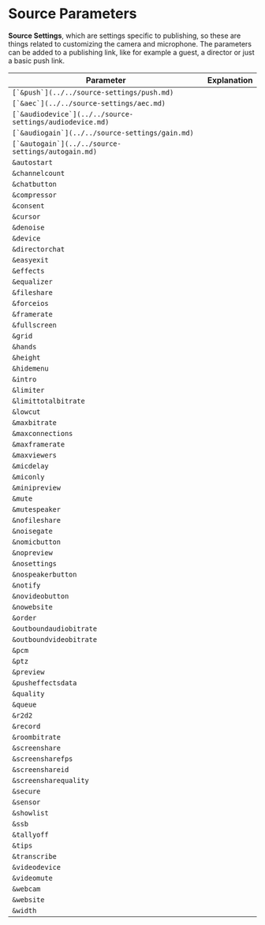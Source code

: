 # Source Parameters

**Source Settings**, which are settings specific to publishing, so these are things related to customizing the camera and microphone. The parameters can be added to a publishing link, like for example a guest, a director or just a basic push link.

| Parameter                                                  | Explanation |
| ---------------------------------------------------------- | ----------- |
| ``[`&push`](../../source-settings/push.md)``               |             |
| ``[`&aec`](../../source-settings/aec.md)``                 |             |
| ``[`&audiodevice`](../../source-settings/audiodevice.md)`` |             |
| ``[`&audiogain`](../../source-settings/gain.md)``          |             |
| ``[`&autogain`](../../source-settings/autogain.md)``       |             |
| `&autostart`                                               |             |
| `&channelcount`                                            |             |
| `&chatbutton`                                              |             |
| `&compressor`                                              |             |
| `&consent`                                                 |             |
| `&cursor`                                                  |             |
| `&denoise`                                                 |             |
| `&device`                                                  |             |
| `&directorchat`                                            |             |
| `&easyexit`                                                |             |
| `&effects`                                                 |             |
| `&equalizer`                                               |             |
| `&fileshare`                                               |             |
| `&forceios`                                                |             |
| `&framerate`                                               |             |
| `&fullscreen`                                              |             |
| `&grid`                                                    |             |
| `&hands`                                                   |             |
| `&height`                                                  |             |
| `&hidemenu`                                                |             |
| `&intro`                                                   |             |
| `&limiter`                                                 |             |
| `&limittotalbitrate`                                       |             |
| `&lowcut`                                                  |             |
| `&maxbitrate`                                              |             |
| `&maxconnections`                                          |             |
| `&maxframerate`                                            |             |
| `&maxviewers`                                              |             |
| `&micdelay`                                                |             |
| `&miconly`                                                 |             |
| `&minipreview`                                             |             |
| `&mute`                                                    |             |
| `&mutespeaker`                                             |             |
| `&nofileshare`                                             |             |
| `&noisegate`                                               |             |
| `&nomicbutton`                                             |             |
| `&nopreview`                                               |             |
| `&nosettings`                                              |             |
| `&nospeakerbutton`                                         |             |
| `&notify`                                                  |             |
| `&novideobutton`                                           |             |
| `&nowebsite`                                               |             |
| `&order`                                                   |             |
| `&outboundaudiobitrate`                                    |             |
| `&outboundvideobitrate`                                    |             |
| `&pcm`                                                     |             |
| `&ptz`                                                     |             |
| `&preview`                                                 |             |
| `&pusheffectsdata`                                         |             |
| `&quality`                                                 |             |
| `&queue`                                                   |             |
| `&r2d2`                                                    |             |
| `&record`                                                  |             |
| `&roombitrate`                                             |             |
| `&screenshare`                                             |             |
| `&screensharefps`                                          |             |
| `&screenshareid`                                           |             |
| `&screensharequality`                                      |             |
| `&secure`                                                  |             |
| `&sensor`                                                  |             |
| `&showlist`                                                |             |
| `&ssb`                                                     |             |
| `&tallyoff`                                                |             |
| `&tips`                                                    |             |
| `&transcribe`                                              |             |
| `&videodevice`                                             |             |
| `&videomute`                                               |             |
| `&webcam`                                                  |             |
| `&website`                                                 |             |
| `&width`                                                   |             |
